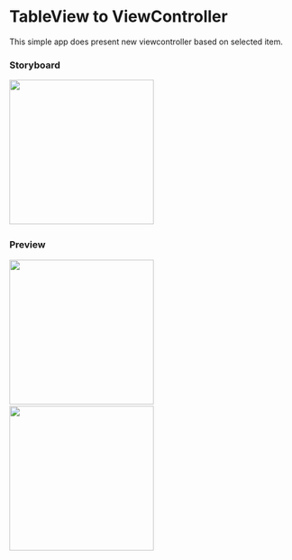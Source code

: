 # TableView to ViewController
This simple app does present new viewcontroller based on selected item.

### Storyboard
<img src="https://github.com/omrobbie/ios-tableview-to-viewcontroller/blob/master/screenshot/preview1.png" width=256 />&nbsp;

### Preview
<img src="https://github.com/omrobbie/ios-tableview-to-viewcontroller/blob/master/screenshot/preview2.png" width=256 />&nbsp;
<img src="https://github.com/omrobbie/ios-tableview-to-viewcontroller/blob/master/screenshot/preview3.png" width=256 />&nbsp;
